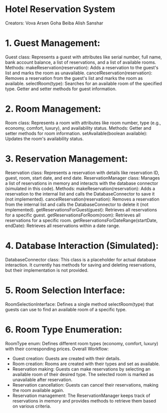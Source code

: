 # Hotel Reservation System

Creators: Vova Arsen Goha Beiba Alish Sanshar

# 1. Guest Management:

  Guest class: Represents a guest with attributes like serial number, full name, bank account balance, a list of reservations, and a list of available rooms.
  Methods:
    makeReservation(reservation): Adds a reservation to the guest's list and marks the room as unavailable.
    cancelReservation(reservation): Removes a reservation from the guest's list and marks the room as available.
    selectRoom(type): Searches for an available room of the specified type.
    Getter and setter methods for guest information.
# 2. Room Management:

  Room class: Represents a room with attributes like room number, type (e.g., economy, comfort, luxury), and availability status.
  Methods:
    Getter and setter methods for room information.
    setAvailable(boolean available): Updates the room's availability status.
# 3. Reservation Management:

  Reservation class: Represents a reservation with details like reservation ID, guest, room, start date, and end date.
  ReservationManager class: Manages a list of reservations in memory and interacts with the database connector (simulated in this code).
  Methods:
    makeReservation(reservation): Adds a reservation to the internal list and calls the DatabaseConnector to save it (not implemented).
    cancelReservation(reservation): Removes a reservation from the internal list and calls the DatabaseConnector to delete it (not implemented).
    getReservationsForGuest(guest): Retrieves all reservations for a specific guest.
    getReservationsForRoom(room): Retrieves all reservations for a specific room.
    getReservationsForDateRange(startDate, endDate): Retrieves all reservations within a date range.
# 4. Database Interaction (Simulated):

  DatabaseConnector class: This class is a placeholder for actual database interaction. It currently has methods for saving and deleting reservations, but their implementation is not provided.
  
# 5. Room Selection Interface:

  RoomSelectionInterface: Defines a single method selectRoom(type) that guests can use to find an available room of a specific type.
  
# 6. Room Type Enumeration:

  RoomType enum: Defines different room types (economy, comfort, luxury) with their corresponding prices.
  Overall Workflow:

 - Guest creation: Guests are created with their details.
 - Room creation: Rooms are created with their types and set as available.
 - Reservation making: Guests can make reservations by selecting an available room of their desired type. The selected room is marked as unavailable after reservation.
 - Reservation cancellation: Guests can cancel their reservations, making the room available again.
 - Reservation management: The ReservationManager keeps track of reservations in memory and provides methods to retrieve them based on various criteria.
  

